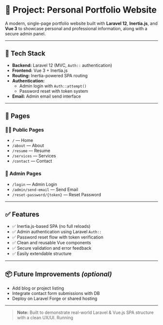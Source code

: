 # 📁 Project: Personal Portfolio Website

A modern, single-page portfolio website built with **Laravel 12**, **Inertia.js**, and **Vue 3** to showcase personal and professional information, along with a secure admin panel.

---

## 🚀 Tech Stack

- **Backend:** Laravel 12 (MVC, `Auth::` authentication)
- **Frontend:** Vue 3 + Inertia.js
- **Routing:** Inertia-powered SPA routing
- **Authentication:**
  - Admin login with `Auth::attempt()`
  - Password reset with token system
- **Email:** Admin email send interface

---

## 📄 Pages

### 🧑‍💼 Public Pages
- `/` — Home
- `/about` — About
- `/resume` — Resume
- `/services` — Services
- `/contact` — Contact

### 🔐 Admin Pages
- `/login` — Admin Login
- `/admin/send-email` — Send Email
- `/reset-password/{token}` — Reset Password

---

## ✅ Features

- ✅ Inertia.js-based SPA (no full reloads)
- ✅ Admin authentication using Laravel `Auth::`
- ✅ Password reset flow with token verification
- ✅ Clean and reusable Vue components
- ✅ Secure validation and error feedback
- ✅ Easily extendable structure

---

## 📦 Future Improvements *(optional)*
- Add blog or project listing
- Integrate contact form submissions with DB
- Deploy on Laravel Forge or shared hosting

---

> **Note:** Built to demonstrate real-world Laravel & Vue.js SPA structure with a clean UX/UI.
> Running
